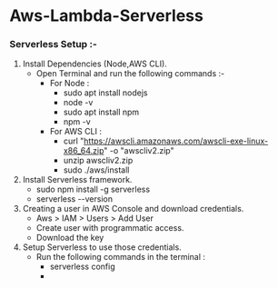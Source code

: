 # Aws-Lambda-Serverless

### Serverless Setup :-
1. Install Dependencies (Node,AWS CLI).
   - Open Terminal and run the following commands :-
     - For Node :
       - sudo apt install nodejs
       - node -v 
       - sudo apt install npm
       - npm -v      
     - For AWS CLI :
       - curl "https://awscli.amazonaws.com/awscli-exe-linux-x86_64.zip" -o "awscliv2.zip"
       - unzip awscliv2.zip
       - sudo ./aws/install
3. Install Serverless framework.
   - sudo npm install -g serverless
   - serverless --version
4. Creating a user in AWS Console and download credentials.
   - Aws > IAM > Users > Add User
   - Create user with programmatic access.
   - Download the key
6. Setup Serverless to use those credentials.
   - Run the following commands in the terminal :
     - serverless config
     - 
